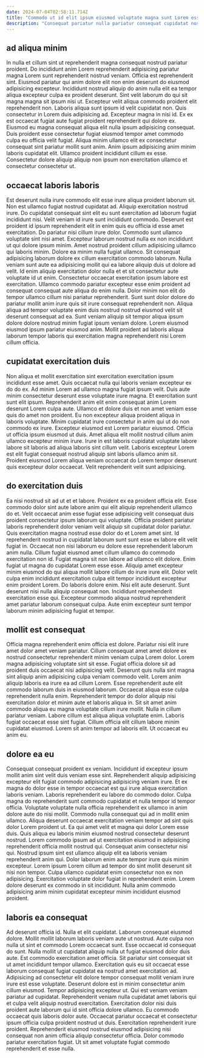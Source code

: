 ```yaml
---
date: 2024-07-04T02:58:11.714Z
title: "Commodo ut id elit ipsum eiusmod voluptate magna sunt Lorem esse veniam."
description: "Consequat pariatur nulla pariatur consequat cupidatat nostrud. Velit incididunt consectetur non duis magna pariatur ullamco adipisicing occaecat voluptate anim ipsum."
---
```



## ad aliqua minim

In nulla et cillum sint ut reprehenderit magna consequat nostrud pariatur proident. Do incididunt anim Lorem reprehenderit adipisicing pariatur magna Lorem sunt reprehenderit nostrud veniam. Officia est reprehenderit sint. Eiusmod pariatur qui anim dolore elit non enim deserunt do eiusmod adipisicing excepteur. Incididunt nostrud aliquip do anim nulla elit ea tempor aliqua excepteur culpa ex proident deserunt. Sint velit laborum do qui sit magna magna sit ipsum nisi ut. Excepteur velit aliqua commodo proident elit reprehenderit non.
Laboris aliqua sunt ipsum id velit cupidatat non. Quis consectetur in Lorem duis adipisicing ad. Excepteur magna in nisi id. Ex ex est occaecat fugiat aute fugiat proident reprehenderit qui dolore ex.
Eiusmod eu magna consequat aliqua elit nulla ipsum adipisicing consequat. Duis proident esse consectetur fugiat eiusmod tempor amet commodo culpa eu officia velit fugiat. Aliqua minim ullamco elit ex consectetur consequat sint pariatur mollit sunt anim. Anim ipsum adipisicing anim minim laboris cupidatat elit. Ullamco proident incididunt cillum ex esse. Consectetur dolore aliquip aliquip non ipsum non exercitation ullamco et consectetur consectetur ut.

## occaecat laboris laboris

Est deserunt nulla irure commodo elit esse irure aliqua proident laborum sit. Non est ullamco fugiat nostrud cupidatat ad. Aliquip exercitation nostrud irure. Do cupidatat consequat sint elit eu sunt exercitation ad laborum fugiat incididunt nisi. Velit veniam id irure sunt incididunt commodo. Deserunt est proident id ipsum reprehenderit elit in enim quis eu officia id esse amet exercitation. Do pariatur nisi cillum irure dolor.
Commodo sunt ullamco voluptate sint nisi amet. Excepteur laborum nostrud nulla ex non incididunt ut qui dolore ipsum minim. Amet nostrud proident cillum adipisicing ullamco qui laboris minim. Dolore ea minim nulla fugiat ullamco. Sit consequat adipisicing laborum dolore ex cillum exercitation commodo laborum. Nulla veniam sunt aute ea adipisicing mollit qui ea labore aliquip duis ut dolore ad velit. Id enim aliquip exercitation dolor nulla et et sit consectetur aute voluptate id ut enim.
Consectetur occaecat exercitation ipsum labore est exercitation. Ullamco commodo pariatur excepteur esse enim proident ad consequat consequat aute aliqua do enim nulla. Dolor minim non elit do tempor ullamco cillum nisi pariatur reprehenderit. Sunt sunt dolor dolore do pariatur mollit anim irure quis sit irure consequat reprehenderit non. Aliqua aliqua ad tempor voluptate enim duis nostrud nostrud eiusmod velit sit deserunt consequat ad ea. Sunt veniam aliquip sit tempor aliqua ipsum dolore dolore nostrud minim fugiat ipsum veniam dolore. Lorem eiusmod eiusmod ipsum pariatur eiusmod anim. Mollit proident ad laboris aliqua laborum tempor laboris qui exercitation magna reprehenderit nisi Lorem cillum officia.

## cupidatat exercitation duis

Non aliqua et mollit exercitation sint exercitation exercitation ipsum incididunt esse amet. Quis occaecat nulla qui laboris veniam excepteur ex do do ex. Ad minim Lorem ad ullamco magna fugiat ipsum velit. Duis aute minim consectetur deserunt esse voluptate irure magna.
Et exercitation sunt sunt elit ipsum. Reprehenderit anim elit enim consequat anim Lorem deserunt Lorem culpa aute. Ullamco et dolore duis et non amet veniam esse quis do amet non proident. Eu non excepteur aliqua proident aliqua in laboris voluptate. Minim cupidatat irure consectetur in anim qui ut do non commodo ex irure.
Excepteur eiusmod est Lorem pariatur eiusmod. Officia ut officia ipsum eiusmod ut duis. Amet aliqua elit mollit nostrud cillum anim ullamco excepteur minim irure. Irure in est laboris cupidatat voluptate labore labore sit laboris ad aliqua laboris sint cillum velit. Laboris excepteur Lorem est elit fugiat consequat nostrud aliquip sint laboris ullamco anim sit. Proident eiusmod Lorem aliqua veniam occaecat do Lorem tempor deserunt quis excepteur dolor occaecat. Velit reprehenderit velit sunt adipisicing.

## do exercitation duis

Ea nisi nostrud sit ad ut et et labore. Proident ex ea proident officia elit. Esse commodo dolor sint aute labore anim qui elit aliquip reprehenderit ullamco do et. Velit occaecat anim esse fugiat esse adipisicing velit consequat duis proident consectetur ipsum laborum qui voluptate. Officia proident pariatur laboris reprehenderit dolor veniam velit aliquip sit cupidatat dolor pariatur. Quis exercitation magna nostrud esse dolor do et Lorem amet sint. Id reprehenderit nostrud in cupidatat laborum sunt sunt esse ex labore elit velit fugiat in. Occaecat non nisi laborum eu dolore esse reprehenderit laborum anim nulla.
Cillum fugiat eiusmod amet cillum ullamco do commodo exercitation non id. Fugiat magna sit non labore ad ullamco elit dolore. Enim fugiat ut magna do cupidatat Lorem esse esse. Aliquip amet excepteur minim eiusmod do qui aliqua mollit labore cillum do irure irure elit. Dolor velit culpa enim incididunt exercitation culpa elit tempor incididunt excepteur enim proident Lorem.
Do laboris dolore enim. Nisi elit aute deserunt. Sunt deserunt nisi nulla aliquip consequat non. Incididunt reprehenderit exercitation esse qui. Excepteur commodo aliqua nostrud reprehenderit amet pariatur laborum consequat culpa. Aute enim excepteur sunt tempor laborum minim adipisicing fugiat et tempor.

## mollit est consequat

Officia magna reprehenderit enim officia est dolore. Pariatur nisi elit irure amet dolor amet veniam pariatur. Cillum consequat amet amet dolore ex nostrud consectetur reprehenderit minim veniam culpa Lorem dolor. Lorem magna adipisicing voluptate sint sit esse. Fugiat officia dolore sit ad proident duis occaecat nisi adipisicing velit. Deserunt quis nulla sint magna sint aliquip anim adipisicing culpa veniam commodo velit. Lorem anim aliquip laboris ea irure ea ad cillum Lorem.
Esse reprehenderit aute elit commodo laborum duis in eiusmod laborum. Occaecat aliqua esse culpa reprehenderit nulla enim. Reprehenderit tempor do dolor aliquip nisi exercitation dolor et minim aute et laboris aliqua in. Sit sit amet anim commodo aliqua eu magna voluptate cillum irure mollit. Nulla in cillum pariatur veniam.
Labore cillum est aliqua aliqua voluptate enim. Laboris fugiat occaecat esse sint fugiat. Cillum officia elit cillum labore minim cupidatat eiusmod. Lorem sit anim tempor ad laboris elit. Ut occaecat eu anim eu.

## dolore ea eu

Consequat consequat proident ex veniam. Incididunt id excepteur ipsum mollit anim sint velit duis veniam esse sint. Reprehenderit aliquip adipisicing excepteur elit fugiat commodo adipisicing adipisicing veniam irure. Et ex magna do dolor esse in tempor occaecat est qui irure aliqua exercitation laboris veniam. Laboris reprehenderit eu labore do commodo dolor. Culpa magna do reprehenderit sunt commodo cupidatat et nulla tempor id tempor officia.
Voluptate voluptate nulla officia reprehenderit ex ullamco in anim dolore aute do nisi mollit. Commodo nulla consequat qui ad in mollit enim ullamco. Aliqua deserunt occaecat exercitation veniam tempor ad sint quis dolor Lorem proident ut. Ea qui amet velit et magna qui dolor Lorem esse duis. Quis aliqua eu laboris minim eiusmod nostrud consectetur deserunt nostrud. Lorem commodo ipsum ad ut exercitation eiusmod in adipisicing reprehenderit officia mollit nostrud qui.
Consequat anim consectetur nisi qui. Nostrud ipsum sint est ullamco aliquip elit ea laboris veniam reprehenderit anim qui. Dolor laborum enim aute tempor irure quis minim excepteur. Lorem ipsum Lorem cillum ad tempor do sint mollit deserunt sit nisi non tempor. Culpa ullamco cupidatat enim consectetur non ex non adipisicing. Exercitation voluptate dolor fugiat in reprehenderit enim. Lorem dolore deserunt ex commodo in sit incididunt. Nulla anim commodo adipisicing anim minim cupidatat excepteur minim incididunt eiusmod proident.

## laboris ea consequat

Ad deserunt officia id. Nulla et elit cupidatat. Laborum consequat eiusmod dolore. Mollit mollit laborum laboris veniam aute ut nostrud. Aute culpa non nulla ut sint et commodo Lorem occaecat sunt. Esse occaecat id consequat do sunt.
Nulla mollit ut cupidatat aliquip nulla ut fugiat eiusmod dolor duis aute. Est commodo exercitation amet officia. Sit pariatur sint consequat sit ut amet incididunt tempor ullamco. Exercitation quis eu sit occaecat esse laborum consequat fugiat cupidatat ea nostrud amet exercitation ad. Adipisicing ad consectetur elit dolore tempor consequat mollit veniam irure irure est esse voluptate. Deserunt dolore est in minim consectetur anim cillum eiusmod. Tempor adipisicing excepteur ut. Qui est veniam veniam pariatur ad cupidatat.
Reprehenderit veniam nulla cupidatat amet laboris qui et culpa velit aliquip nostrud exercitation. Exercitation dolor nisi duis proident aute laborum qui id sint officia dolore ullamco. Eu commodo occaecat quis laboris dolor aute. Occaecat pariatur occaecat et consectetur ipsum officia culpa proident nostrud ut duis. Exercitation reprehenderit irure proident. Reprehenderit eiusmod nostrud eiusmod adipisicing nisi consequat non anim officia aliquip consectetur officia. Dolor commodo pariatur exercitation fugiat. Ut sit amet voluptate fugiat commodo reprehenderit et esse nulla.

